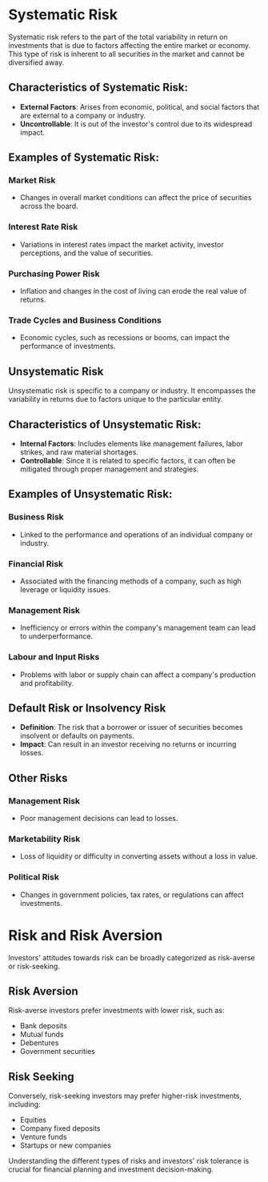 # Systematic Risk

Systematic risk refers to the part of the total variability in return on investments that is due to factors affecting the entire market or economy. This type of risk is inherent to all securities in the market and cannot be diversified away.

## Characteristics of Systematic Risk:

- **External Factors**: Arises from economic, political, and social factors that are external to a company or industry.
- **Uncontrollable**: It is out of the investor's control due to its widespread impact.

## Examples of Systematic Risk:

### Market Risk
- Changes in overall market conditions can affect the price of securities across the board.

### Interest Rate Risk
- Variations in interest rates impact the market activity, investor perceptions, and the value of securities.

### Purchasing Power Risk
- Inflation and changes in the cost of living can erode the real value of returns.

### Trade Cycles and Business Conditions
- Economic cycles, such as recessions or booms, can impact the performance of investments.

## Unsystematic Risk

Unsystematic risk is specific to a company or industry. It encompasses the variability in returns due to factors unique to the particular entity.

## Characteristics of Unsystematic Risk:

- **Internal Factors**: Includes elements like management failures, labor strikes, and raw material shortages.
- **Controllable**: Since it is related to specific factors, it can often be mitigated through proper management and strategies.

## Examples of Unsystematic Risk:

### Business Risk
- Linked to the performance and operations of an individual company or industry.

### Financial Risk
- Associated with the financing methods of a company, such as high leverage or liquidity issues.

### Management Risk
- Inefficiency or errors within the company's management team can lead to underperformance.

### Labour and Input Risks
- Problems with labor or supply chain can affect a company's production and profitability.

## Default Risk or Insolvency Risk

- **Definition**: The risk that a borrower or issuer of securities becomes insolvent or defaults on payments.
- **Impact**: Can result in an investor receiving no returns or incurring losses.

## Other Risks

### Management Risk
- Poor management decisions can lead to losses.

### Marketability Risk
- Loss of liquidity or difficulty in converting assets without a loss in value.

### Political Risk
- Changes in government policies, tax rates, or regulations can affect investments.

# Risk and Risk Aversion

Investors' attitudes towards risk can be broadly categorized as risk-averse or risk-seeking.

## Risk Aversion

Risk-averse investors prefer investments with lower risk, such as:

- Bank deposits
- Mutual funds
- Debentures
- Government securities

## Risk Seeking

Conversely, risk-seeking investors may prefer higher-risk investments, including:

- Equities
- Company fixed deposits
- Venture funds
- Startups or new companies

Understanding the different types of risks and investors' risk tolerance is crucial for financial planning and investment decision-making.
